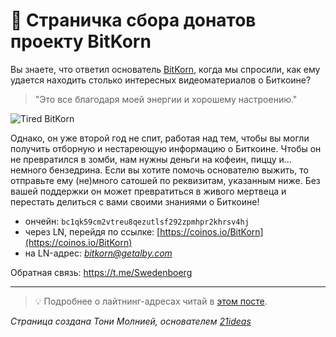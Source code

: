 # 🍩 Страничка сбора донатов проекту BitKorn

Вы знаете, что ответил основатель [BitKorn](https://www.youtube.com/@BitKorn), когда мы спросили, как ему удается находить столько интересных видеоматериалов о Биткоине? 

> "Это все благодаря моей энергии и хорошему настроению." 

![Tired BitKorn](https://www.kindpng.com/picc/m/594-5948647_pepe-tired-coffee-apu-apustaja-tired-hd-png.png)

Однако, он уже второй год не спит, работая над тем, чтобы вы могли получить отборную и нестареющую информацию о Биткоине. Чтобы он не превратился в зомби, нам нужны деньги на кофеин, пиццу и... немного бензедрина. Если вы хотите помочь основателю выжить, то отправьте ему (не)много сатошей по реквизитам, указанным ниже. Без вашей поддержки он может превратиться в живого мертвеца и перестать делиться с вами своими знаниями о Биткоине!

* ончейн: `bc1qk59cm2vtreu8qezutlsf292zpmhpr2khrsv4hj`
* через LN, перейдя по ссылке: [https://coinos.io/BitKorn](https://coinos.io/BitKorn)
* на LN-адрес: *bitkorn@getalby.com*

Обратная связь: https://t.me/Swedenboerg

***

> 💡 Подробнее о лайтнинг-адресах читай в [этом посте](https://t.me/bitcoin21ideas/2485).

*Страница создана Тони Молнией, основателем [21ideas](https://www.21ideas.org/)*
